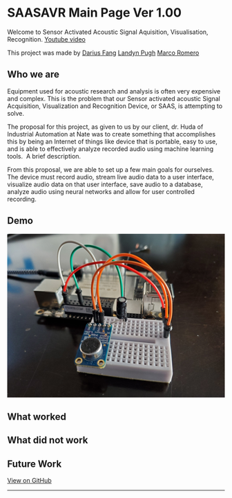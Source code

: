 # SAASAVR Main Page Ver 1.00
Welcome to Sensor Activated Acoustic Signal Aquisition, Visualisation, Recognition. [Youtube video](https://www.youtube.com/watch?v=FkJ5tvA459M)

This project was made by [Darius Fang]() [Landyn Pugh]() [Marco Romero]()
## Who we are
Equipment used for acoustic research and analysis is often very expensive and complex. This is the problem that our Sensor activated acoustic Signal Acquisition, Visualization and Recognition Device, or SAAS, is attempting to solve. 

The proposal for this project, as given to us by our client, dr. Huda of Industrial Automation at Nate was to create something that accomplishes this by being an Internet of things like device that is portable, easy to use, and is able to effectively analyze recorded audio using machine learning tools. 
A brief description.

From this proposal, we are able to set up a few main goals for ourselves. The device must record audio, stream live audio data to a user interface, visualize audio data on that user interface, save audio to a database, analyze audio using neural networks and allow for user controlled recording. 


## Demo
![image](https://github.com/SAASAVR/.github/blob/main/ResultPhotos/GLAMOUR%20%E2%9C%A8%E2%9C%A8/20230406_095052.jpg)

## What worked

## What did not work

## Future Work
[View on GitHub](https://github.com/SAASAVR/)



---
